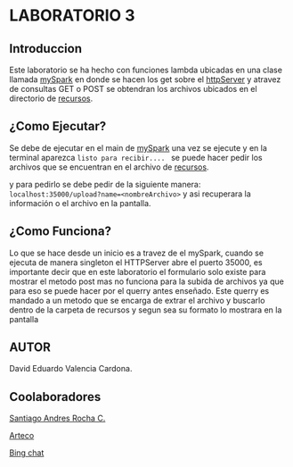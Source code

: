 # LABORATORIO 3

## Introduccion
Este laboratorio se ha hecho con funciones lambda ubicadas en una clase llamada [mySpark](src/main/java/edu/eci/arep/lambda/mySpark.java) en donde se hacen los get sobre el [httpServer](src/main/java/edu/eci/arep/pr2/HTTPServer.java) y atravez de consultas GET o POST se obtendran los archivos ubicados en el directorio de [recursos](src/main/resource/).

## ¿Como Ejecutar?
Se debe de ejecutar en el main de [mySpark](src/main/java/edu/eci/arep/lambda/mySpark.java) una vez se ejecute y en la terminal aparezca ```listo para recibir.... ``` se puede hacer pedir los archivos que se encuentran en el archivo de [recursos](src/main/resource/).

y para pedirlo se debe pedir de la siguiente manera:
```localhost:35000/upload?name=<nombreArchivo>``` y asi recuperara la información o el archivo en la pantalla.

## ¿Como Funciona?
Lo que se hace desde un inicio es a travez de el mySpark, cuando se ejecuta de manera singleton el HTTPServer abre el puerto 35000, es importante decir que en este laboratorio el formulario solo existe para mostrar el metodo post mas no funciona para la subida de archivos ya que para eso se puede hacer por el querry antes enseñado. Este querry es mandado a un metodo que se encarga de extrar el archivo y buscarlo dentro de la carpeta de recursos y segun sea su formato lo mostrara en la pantalla 

## AUTOR
David Eduardo Valencia Cardona.

## Coolaboradores
[Santiago Andres Rocha C.](https://github.com/SanRocks1220)

[Arteco](https://www.arteco-consulting.com/post/introduccion-a-java-lambda)

[Bing chat](https://www.microsoft.com/es-es/bing?form=MA13FV)


